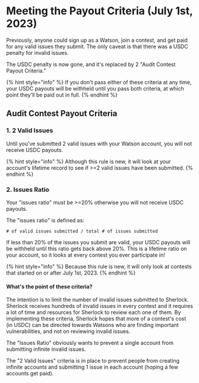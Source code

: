 # Meeting the Payout Criteria (July 1st, 2023)

Previously, anyone could sign up as a Watson, join a contest, and get paid for any valid issues they submit. The only caveat is that there was a USDC penalty for invalid issues.&#x20;

The USDC penalty is now gone, and it's replaced by 2 "Audit Contest Payout Criteria."

{% hint style="info" %}
If you don't pass either of these criteria at any time, your USDC payouts will be withheld until you pass both criteria, at which point they'll be paid out in full.&#x20;
{% endhint %}

## Audit Contest Payout Criteria

### 1. 2 Valid Issues

Until you've submitted 2 valid issues with your Watson account, you will not receive USDC payouts.&#x20;

{% hint style="info" %}
Although this rule is new, it will look at your account's lifetime record to see if >=2 valid issues have been submitted.&#x20;
{% endhint %}

### 2. Issues Ratio

Your "issues ratio" must be >=20% otherwise you will not receive USDC payouts.

The "issues ratio" is defined as:

```
# of valid issues submitted / total # of issues submitted
```

If less than 20% of the issues you submit are valid, your USDC payouts will be withheld until this ratio gets back above 20%. This is a lifetime ratio on your account, so it looks at every contest you ever participate in!

{% hint style="info" %}
Because this rule is new, it will only look at contests that started on or after July 1st, 2023.&#x20;
{% endhint %}

#### What's the point of these criteria?

The intention is to limit the number of invalid issues submitted to Sherlock. Sherlock receives hundreds of invalid issues in every contest and it requires a lot of time and resources for Sherlock to review each one of them. By implementing these criteria, Sherlock hopes that more of a contest's cost (in USDC) can be directed towards Watsons who are finding important vulnerabilities, and not on reviewing invalid issues.&#x20;

The "Issues Ratio" obviously wants to prevent a single account from submitting infinite invalid issues.

The "2 Valid Issues" criteria is in place to prevent people from creating infinite accounts and submitting 1 issue in each account (hoping a few accounts get paid).&#x20;
